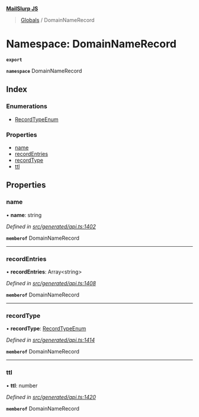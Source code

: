 **[MailSlurp JS](../README.md)**

> [Globals](../README.md) / DomainNameRecord

# Namespace: DomainNameRecord

**`export`** 

**`namespace`** DomainNameRecord

## Index

### Enumerations

* [RecordTypeEnum](../enums/domainnamerecord.recordtypeenum.md)

### Properties

* [name](domainnamerecord.md#name)
* [recordEntries](domainnamerecord.md#recordentries)
* [recordType](domainnamerecord.md#recordtype)
* [ttl](domainnamerecord.md#ttl)

## Properties

### name

•  **name**: string

*Defined in [src/generated/api.ts:1402](https://github.com/mailslurp/mailslurp-client/blob/67ec74c/src/generated/api.ts#L1402)*

**`memberof`** DomainNameRecord

___

### recordEntries

•  **recordEntries**: Array\<string>

*Defined in [src/generated/api.ts:1408](https://github.com/mailslurp/mailslurp-client/blob/67ec74c/src/generated/api.ts#L1408)*

**`memberof`** DomainNameRecord

___

### recordType

•  **recordType**: [RecordTypeEnum](../enums/domainnamerecord.recordtypeenum.md)

*Defined in [src/generated/api.ts:1414](https://github.com/mailslurp/mailslurp-client/blob/67ec74c/src/generated/api.ts#L1414)*

**`memberof`** DomainNameRecord

___

### ttl

•  **ttl**: number

*Defined in [src/generated/api.ts:1420](https://github.com/mailslurp/mailslurp-client/blob/67ec74c/src/generated/api.ts#L1420)*

**`memberof`** DomainNameRecord
